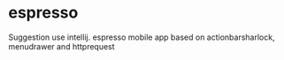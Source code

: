 espresso
========
Suggestion use intellij.
espresso mobile app based on actionbarsharlock, menudrawer and httprequest 

